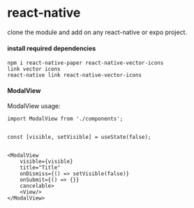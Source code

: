 # react-native

clone the module and add on any react-native or expo project.

#### install required dependencies
```
npm i react-native-paper react-native-vector-icons
link vector icons
react-native link react-native-vector-icons
```
#### ModalView
ModalView usage:
```
import ModalView from './components';


const [visible, setVisible] = useState(false);


<ModalView
    visible={visible}
    title="Title"
    onDismiss={() => setVisible(false)}
    onSubmit={() => {}}
    cancelable>
    <View/> 
</ModalView>
```
